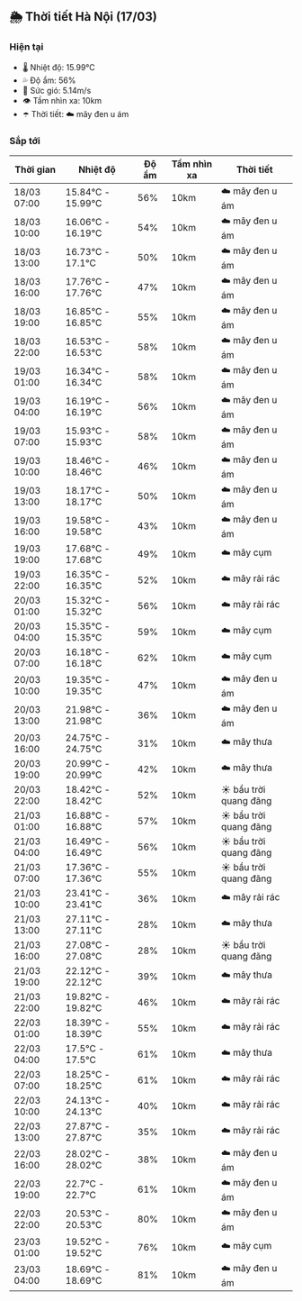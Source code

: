 ## 🌦️ Thời tiết Hà Nội (17/03)

### Hiện tại

- 🌡️ Nhiệt độ: 15.99℃
- 💦 Độ ẩm: 56%
- 💨 Sức gió: 5.14m/s
- 👁️ Tầm nhìn xa: 10km
- ☂️ Thời tiết: ☁️ mây đen u ám

### Sắp tới

| Thời gian | Nhiệt độ | Độ ẩm | Tầm nhìn xa | Thời tiết |
| --- | --- | --- | --- | --- |
| 18/03 07:00 | 15.84℃ - 15.99℃ | 56% | 10km | ☁️ mây đen u ám |
| 18/03 10:00 | 16.06℃ - 16.19℃ | 54% | 10km | ☁️ mây đen u ám |
| 18/03 13:00 | 16.73℃ - 17.1℃ | 50% | 10km | ☁️ mây đen u ám |
| 18/03 16:00 | 17.76℃ - 17.76℃ | 47% | 10km | ☁️ mây đen u ám |
| 18/03 19:00 | 16.85℃ - 16.85℃ | 55% | 10km | ☁️ mây đen u ám |
| 18/03 22:00 | 16.53℃ - 16.53℃ | 58% | 10km | ☁️ mây đen u ám |
| 19/03 01:00 | 16.34℃ - 16.34℃ | 58% | 10km | ☁️ mây đen u ám |
| 19/03 04:00 | 16.19℃ - 16.19℃ | 56% | 10km | ☁️ mây đen u ám |
| 19/03 07:00 | 15.93℃ - 15.93℃ | 58% | 10km | ☁️ mây đen u ám |
| 19/03 10:00 | 18.46℃ - 18.46℃ | 46% | 10km | ☁️ mây đen u ám |
| 19/03 13:00 | 18.17℃ - 18.17℃ | 50% | 10km | ☁️ mây đen u ám |
| 19/03 16:00 | 19.58℃ - 19.58℃ | 43% | 10km | ☁️ mây đen u ám |
| 19/03 19:00 | 17.68℃ - 17.68℃ | 49% | 10km | ☁️ mây cụm |
| 19/03 22:00 | 16.35℃ - 16.35℃ | 52% | 10km | ☁️ mây rải rác |
| 20/03 01:00 | 15.32℃ - 15.32℃ | 56% | 10km | ☁️ mây rải rác |
| 20/03 04:00 | 15.35℃ - 15.35℃ | 59% | 10km | ☁️ mây cụm |
| 20/03 07:00 | 16.18℃ - 16.18℃ | 62% | 10km | ☁️ mây cụm |
| 20/03 10:00 | 19.35℃ - 19.35℃ | 47% | 10km | ☁️ mây đen u ám |
| 20/03 13:00 | 21.98℃ - 21.98℃ | 36% | 10km | ☁️ mây đen u ám |
| 20/03 16:00 | 24.75℃ - 24.75℃ | 31% | 10km | ☁️ mây thưa |
| 20/03 19:00 | 20.99℃ - 20.99℃ | 42% | 10km | ☁️ mây thưa |
| 20/03 22:00 | 18.42℃ - 18.42℃ | 52% | 10km | ☀️ bầu trời quang đãng |
| 21/03 01:00 | 16.88℃ - 16.88℃ | 57% | 10km | ☀️ bầu trời quang đãng |
| 21/03 04:00 | 16.49℃ - 16.49℃ | 56% | 10km | ☀️ bầu trời quang đãng |
| 21/03 07:00 | 17.36℃ - 17.36℃ | 55% | 10km | ☀️ bầu trời quang đãng |
| 21/03 10:00 | 23.41℃ - 23.41℃ | 36% | 10km | ☁️ mây rải rác |
| 21/03 13:00 | 27.11℃ - 27.11℃ | 28% | 10km | ☁️ mây thưa |
| 21/03 16:00 | 27.08℃ - 27.08℃ | 28% | 10km | ☀️ bầu trời quang đãng |
| 21/03 19:00 | 22.12℃ - 22.12℃ | 39% | 10km | ☁️ mây thưa |
| 21/03 22:00 | 19.82℃ - 19.82℃ | 46% | 10km | ☁️ mây rải rác |
| 22/03 01:00 | 18.39℃ - 18.39℃ | 55% | 10km | ☁️ mây rải rác |
| 22/03 04:00 | 17.5℃ - 17.5℃ | 61% | 10km | ☁️ mây thưa |
| 22/03 07:00 | 18.25℃ - 18.25℃ | 61% | 10km | ☁️ mây rải rác |
| 22/03 10:00 | 24.13℃ - 24.13℃ | 40% | 10km | ☁️ mây rải rác |
| 22/03 13:00 | 27.87℃ - 27.87℃ | 35% | 10km | ☁️ mây rải rác |
| 22/03 16:00 | 28.02℃ - 28.02℃ | 38% | 10km | ☁️ mây đen u ám |
| 22/03 19:00 | 22.7℃ - 22.7℃ | 61% | 10km | ☁️ mây đen u ám |
| 22/03 22:00 | 20.53℃ - 20.53℃ | 80% | 10km | ☁️ mây đen u ám |
| 23/03 01:00 | 19.52℃ - 19.52℃ | 76% | 10km | ☁️ mây cụm |
| 23/03 04:00 | 18.69℃ - 18.69℃ | 81% | 10km | ☁️ mây đen u ám |
